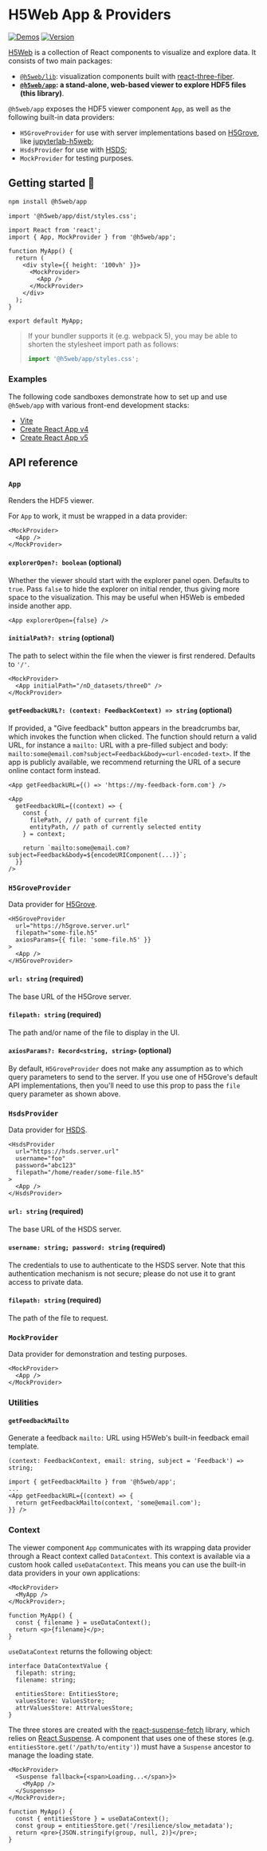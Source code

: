 # H5Web App & Providers

[![Demos](https://img.shields.io/website?down_message=offline&label=demo&up_message=online&url=https%3A%2F%2Fh5web.panosc.eu%2F)](https://h5web.panosc.eu/)
[![Version](https://img.shields.io/npm/v/@h5web/app)](https://www.npmjs.com/package/@h5web/app)

[H5Web](https://github.com/silx-kit/h5web) is a collection of React components
to visualize and explore data. It consists of two main packages:

- [`@h5web/lib`](https://www.npmjs.com/package/@h5web/lib): visualization
  components built with
  [react-three-fiber](https://github.com/react-spring/react-three-fiber).
- **[`@h5web/app`](https://www.npmjs.com/package/@h5web/app): a stand-alone,
  web-based viewer to explore HDF5 files (this library)**.

`@h5web/app` exposes the HDF5 viewer component `App`, as well as the following
built-in data providers:

- `H5GroveProvider` for use with server implementations based on
  [H5Grove](https://github.com/silx-kit/h5grove), like
  [jupyterlab-h5web](https://github.com/silx-kit/jupyterlab-h5web);
- `HsdsProvider` for use with [HSDS](https://github.com/HDFGroup/hsds);
- `MockProvider` for testing purposes.

## Getting started 🚀

```bash
npm install @h5web/app
```

```tsx
import '@h5web/app/dist/styles.css';

import React from 'react';
import { App, MockProvider } from '@h5web/app';

function MyApp() {
  return (
    <div style={{ height: '100vh' }}>
      <MockProvider>
        <App />
      </MockProvider>
    </div>
  );
}

export default MyApp;
```

> If your bundler supports it (e.g. webpack 5), you may be able to shorten the
> stylesheet import path as follows:
>
> ```ts
> import '@h5web/app/styles.css';
> ```

### Examples

The following code sandboxes demonstrate how to set up and use `@h5web/app` with
various front-end development stacks:

- [Vite](https://codesandbox.io/s/h5webapp-vite-5c204)
- [Create React App v4](https://codesandbox.io/s/h5webapp-cra-v4-0y1lj)
- [Create React App v5](https://codesandbox.io/s/h5webapp-cra-v5-bzmbh1)

## API reference

### `App`

Renders the HDF5 viewer.

For `App` to work, it must be wrapped in a data provider:

```tsx
<MockProvider>
  <App />
</MockProvider>
```

#### `explorerOpen?: boolean` (optional)

Whether the viewer should start with the explorer panel open. Defaults to
`true`. Pass `false` to hide the explorer on initial render, thus giving more
space to the visualization. This may be useful when H5Web is embeded inside
another app.

```tsx
<App explorerOpen={false} />
```

#### `initialPath?: string` (optional)

The path to select within the file when the viewer is first rendered. Defaults
to `'/'`.

```tsx
<MockProvider>
  <App initialPath="/nD_datasets/threeD" />
</MockProvider>
```

#### `getFeedbackURL?: (context: FeedbackContext) => string` (optional)

If provided, a "Give feedback" button appears in the breadcrumbs bar, which
invokes the function when clicked. The function should return a valid URL, for
instance a `mailto:` URL with a pre-filled subject and body:
`mailto:some@email.com?subject=Feedback&body=<url-encoded-text>`. If the app is
publicly available, we recommend returning the URL of a secure online contact
form instead.

```tsx
<App getFeedbackURL={() => 'https://my-feedback-form.com'} />
```

```tsx
<App
  getFeedbackURL={(context) => {
    const {
      filePath, // path of current file
      entityPath, // path of currently selected entity
    } = context;

    return `mailto:some@email.com?subject=Feedback&body=${encodeURIComponent(...)}`;
  }}
/>
```

### `H5GroveProvider`

Data provider for [H5Grove](https://github.com/silx-kit/h5grove).

```tsx
<H5GroveProvider
  url="https://h5grove.server.url"
  filepath="some-file.h5"
  axiosParams={{ file: 'some-file.h5' }}
>
  <App />
</H5GroveProvider>
```

#### `url: string` (required)

The base URL of the H5Grove server.

#### `filepath: string` (required)

The path and/or name of the file to display in the UI.

#### `axiosParams?: Record<string, string>` (optional)

By default, `H5GroveProvider` does not make any assumption as to which query
parameters to send to the server. If you use one of H5Grove's default API
implementations, then you'll need to use this prop to pass the `file` query
parameter as shown above.

### `HsdsProvider`

Data provider for [HSDS](https://github.com/HDFGroup/hsds).

```tsx
<HsdsProvider
  url="https://hsds.server.url"
  username="foo"
  password="abc123"
  filepath="/home/reader/some-file.h5"
>
  <App />
</HsdsProvider>
```

#### `url: string` (required)

The base URL of the HSDS server.

#### `username: string; password: string` (required)

The credentials to use to authenticate to the HSDS server. Note that this
authentication mechanism is not secure; please do not use it to grant access to
private data.

#### `filepath: string` (required)

The path of the file to request.

### `MockProvider`

Data provider for demonstration and testing purposes.

```tsx
<MockProvider>
  <App />
</MockProvider>
```

### Utilities

#### `getFeedbackMailto`

Generate a feedback `mailto:` URL using H5Web's built-in feedback email
template.

```tsx
(context: FeedbackContext, email: string, subject = 'Feedback') => string;
```

```tsx
import { getFeedbackMailto } from '@h5web/app';
...
<App getFeedbackURL={(context) => {
  return getFeedbackMailto(context, 'some@email.com');
}} />
```

### Context

The viewer component `App` communicates with its wrapping data provider through
a React context called `DataContext`. This context is available via a custom
hook called `useDataContext`. This means you can use the built-in data providers
in your own applications:

```tsx
<MockProvider>
  <MyApp />
</MockProvider>;

function MyApp() {
  const { filename } = useDataContext();
  return <p>{filename}</p>;
}
```

`useDataContext` returns the following object:

```tsx
interface DataContextValue {
  filepath: string;
  filename: string;

  entitiesStore: EntitiesStore;
  valuesStore: ValuesStore;
  attrValuesStore: AttrValuesStore;
}
```

The three stores are created with the
[react-suspense-fetch](https://github.com/dai-shi/react-suspense-fetch) library,
which relies on
[React Suspense](https://reactjs.org/docs/react-api.html#reactsuspense). A
component that uses one of these stores (e.g.
`entitiesStore.get('/path/to/entity')`) must have a `Suspense` ancestor to
manage the loading state.

```tsx
<MockProvider>
  <Suspense fallback={<span>Loading...</span>}>
    <MyApp />
  </Suspense>
</MockProvider>;

function MyApp() {
  const { entitiesStore } = useDataContext();
  const group = entitiesStore.get('/resilience/slow_metadata');
  return <pre>{JSON.stringify(group, null, 2)}</pre>;
}
```

